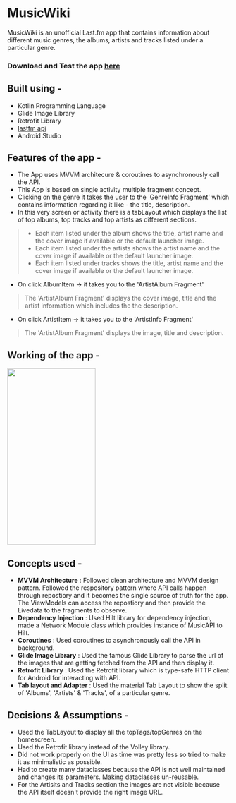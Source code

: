 # MusicWiki
MusicWiki is an unofficial Last.fm app that contains information about different music genres, the albums, artists and tracks listed under a particular genre.

### Download and Test the app [here](https://drive.google.com/file/d/10FsUak_zg_hYYCqbQ0WbPNCjQsHahwQX/view?usp=sharing)

## Built using - 
- Kotlin Programming Language
- Glide Image Library
- Retrofit Library
- [lastfm api](https://www.last.fm/api)
- Android Studio

## Features of the app - 
- The App uses MVVM architecure & coroutines to asynchronously call the API. 
- This App is based on single activity multiple fragment concept.
- Clicking on the genre it takes the user to the 'GenreInfo Fragment' which contains information regarding it like - the title, description.
- In this very screen or activity there is a tabLayout which displays the list of top albums, top tracks and top artists as different sections.
> - Each item listed under the album shows the title, artist name and the cover image if available or the default launcher image.
> - Each item listed under the artists shows the artist name and the cover image if available or the default launcher image.
> - Each item listed under tracks shows the title, artist name and the cover image if available or the default launcher image.
- On click AlbumItem -> it takes you to the 'ArtistAlbum Fragment' 
> The 'ArtistAlbum Fragment' displays the cover image, title and the artist information which includes the the description. 
- On click ArtistItem -> it takes you to the 'ArtistInfo Fragment' 
> The 'ArtistAlbum Fragment' displays the image, title and description.

## Working of the app - 
<img src="https://user-images.githubusercontent.com/68765059/223964553-4e86f5f2-49a0-48f8-9b04-cadc0b780e9c.mp4" height = "400" width="200">

## Concepts used - 
- **MVVM Architecture** : Followed clean architecture and MVVM design pattern. Followed the respository pattern where API calls happen through repostiory and it becomes the single source of truth for the app. The ViewModels can access the repostiory and then provide the Livedata to the fragments to observe.
- **Dependency Injection** : Used Hilt library for dependency injection, made a Network Module class which provides instance of MusicAPI to Hilt. 
- **Coroutines** : Used coroutines to asynchronously call the API in background. 
- **Glide Image Library** : Used the famous Glide Library to parse the url of the images that are getting fetched from the API and then display it.
- **Retrofit Library** : Used the Retrofit library which is type-safe HTTP client for Android for interacting with API.
- **Tab layout and Adapter** : Used the material Tab Layout to show the split of 'Albums', 'Artists' & 'Tracks', of a particular genre.

## Decisions & Assumptions -
- Used the TabLayout to display all the topTags/topGenres on the homescreen. 
- Used the Retrofit library instead of the Volley library.
- Did not work properly on the UI as time was pretty less so tried to make it as minimalistic as possible. 
- Had to create many dataclasses because the API is not well maintained and changes its parameters. Making dataclasses un-reusable. 
- For the Artisits and Tracks section the images are not visible because the API itself doesn't provide the right image URL. 

